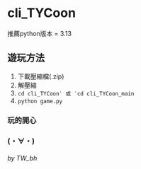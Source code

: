 # cli_TYCoon

推薦python版本 = 3.13

## 遊玩方法
1. 下載壓縮檔(.zip)
2. 解壓縮
3. `cd cli_TYCoon‵ 或 ‵cd cli_TYCoon_main`
4. `python game.py`

### 玩的開心
### (⁠・⁠∀⁠・⁠)

###### by TW_bh
